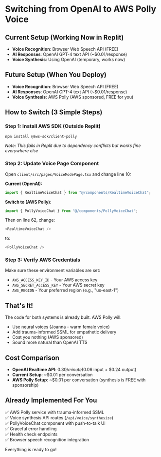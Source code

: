 # Switching from OpenAI to AWS Polly Voice

## Current Setup (Working Now in Replit)
- **Voice Recognition**: Browser Web Speech API (FREE)
- **AI Responses**: OpenAI GPT-4 text API (~$0.01/response)
- **Voice Synthesis**: Using OpenAI (temporary, works now)

## Future Setup (When You Deploy)
- **Voice Recognition**: Browser Web Speech API (FREE)
- **AI Responses**: OpenAI GPT-4 text API (~$0.01/response)
- **Voice Synthesis**: AWS Polly (AWS sponsored, FREE for you)

## How to Switch (3 Simple Steps)

### Step 1: Install AWS SDK (Outside Replit)
```bash
npm install @aws-sdk/client-polly
```
*Note: This fails in Replit due to dependency conflicts but works fine everywhere else*

### Step 2: Update Voice Page Component
Open `client/src/pages/VoiceModePage.tsx` and change line 10:

**Current (OpenAI):**
```typescript
import { RealtimeVoiceChat } from "@/components/RealtimeVoiceChat";
```

**Switch to (AWS Polly):**
```typescript
import { PollyVoiceChat } from "@/components/PollyVoiceChat";
```

Then on line 62, change:
```typescript
<RealtimeVoiceChat />
```
to:
```typescript
<PollyVoiceChat />
```

### Step 3: Verify AWS Credentials
Make sure these environment variables are set:
- `AWS_ACCESS_KEY_ID` - Your AWS access key
- `AWS_SECRET_ACCESS_KEY` - Your AWS secret key
- `AWS_REGION` - Your preferred region (e.g., "us-east-1")

## That's It!

The code for both systems is already built. AWS Polly will:
- Use neural voices (Joanna - warm female voice)
- Add trauma-informed SSML for empathetic delivery
- Cost you nothing (AWS sponsored)
- Sound more natural than OpenAI TTS

## Cost Comparison
- **OpenAI Realtime API**: $0.30/minute ($0.06 input + $0.24 output)
- **Current Setup**: ~$0.01 per conversation
- **AWS Polly Setup**: ~$0.01 per conversation (synthesis is FREE with sponsorship)

## Already Implemented For You
✅ AWS Polly service with trauma-informed SSML  
✅ Voice synthesis API routes (`/api/voice/synthesize`)  
✅ PollyVoiceChat component with push-to-talk UI  
✅ Graceful error handling  
✅ Health check endpoints  
✅ Browser speech recognition integration  

Everything is ready to go!

